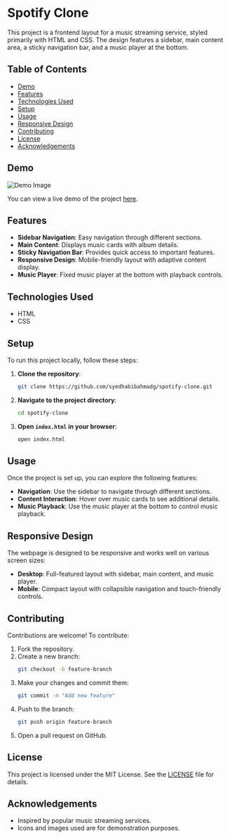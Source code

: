 # Spotify Clone

This project is a frontend layout for a music streaming service, styled primarily with HTML and CSS. The design features a sidebar, main content area, a sticky navigation bar, and a music player at the bottom.

## Table of Contents

- [Demo](#demo)
- [Features](#features)
- [Technologies Used](#technologies-used)
- [Setup](#setup)
- [Usage](#usage)
- [Responsive Design](#responsive-design)
- [Contributing](#contributing)
- [License](#license)
- [Acknowledgements](#acknowledgements)

## Demo

![Demo Image](link-to-demo-image.png)

You can view a live demo of the project [here](http://example.com).

## Features

- **Sidebar Navigation**: Easy navigation through different sections.
- **Main Content**: Displays music cards with album details.
- **Sticky Navigation Bar**: Provides quick access to important features.
- **Responsive Design**: Mobile-friendly layout with adaptive content display.
- **Music Player**: Fixed music player at the bottom with playback controls.

## Technologies Used

- HTML
- CSS

## Setup

To run this project locally, follow these steps:

1. **Clone the repository**:
    ```bash
    git clone https://github.com/syedhabibahmadg/spotify-clone.git
    ```
2. **Navigate to the project directory**:
    ```bash
    cd spotify-clone
    ```
3. **Open `index.html` in your browser**:
    ```bash
    open index.html
    ```

## Usage

Once the project is set up, you can explore the following features:

- **Navigation**: Use the sidebar to navigate through different sections.
- **Content Interaction**: Hover over music cards to see additional details.
- **Music Playback**: Use the music player at the bottom to control music playback.

## Responsive Design

The webpage is designed to be responsive and works well on various screen sizes:

- **Desktop**: Full-featured layout with sidebar, main content, and music player.
- **Mobile**: Compact layout with collapsible navigation and touch-friendly controls.

## Contributing

Contributions are welcome! To contribute:

1. Fork the repository.
2. Create a new branch:
    ```bash
    git checkout -b feature-branch
    ```
3. Make your changes and commit them:
    ```bash
    git commit -m "Add new feature"
    ```
4. Push to the branch:
    ```bash
    git push origin feature-branch
    ```
5. Open a pull request on GitHub.

## License

This project is licensed under the MIT License. See the [LICENSE](LICENSE) file for details.

## Acknowledgements

- Inspired by popular music streaming services.
- Icons and images used are for demonstration purposes.
